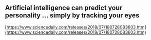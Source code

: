 ## Artificial intelligence can predict your personality ... simply by tracking your eyes
  
  [https://www.sciencedaily.com/releases/2018/07/180728083603.htm](https://www.sciencedaily.com/releases/2018/07/180728083603.htm)